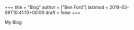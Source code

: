 +++
title = "Blog"
author = ["Ben Ford"]
lastmod = 2019-03-09T10:41:10+00:00
draft = false
+++

My Blog
